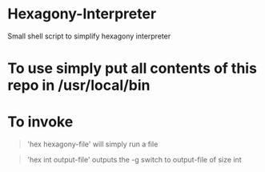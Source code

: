 # Hexagony-Interpreter
Small shell script to simplify hexagony interpreter

# To use simply put all contents of this repo in /usr/local/bin
# To invoke
  >'hex hexagony-file' will simply run a file
  
  >'hex int output-file' outputs the -g switch to output-file of size int
